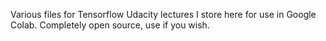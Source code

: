 Various files for Tensorflow Udacity lectures I store here for use in Google Colab. Completely open source, use if you wish. 